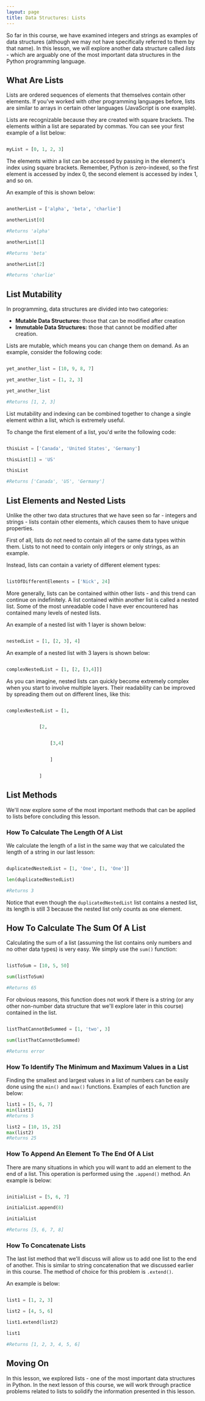 ```yaml
---
layout: page
title: Data Structures: Lists
---
```

<!----- Conversion time: 1.032 seconds.


Using this Markdown file:

1. Cut and paste this output into your source file.
2. See the notes and action items below regarding this conversion run.
3. Check the rendered output (headings, lists, code blocks, tables) for proper
   formatting and use a linkchecker before you publish this page.

Conversion notes:

* Docs to Markdown version 1.0β20
* Sat Mar 28 2020 11:00:02 GMT-0700 (PDT)
* Source doc: 4 - Data Structures: Lists
----->


So far in this course, we have examined integers and strings as examples of data structures (although we may not have specifically referred to them by that name). In this lesson, we will explore another data structure called _lists_ - which are arguably one of the most important data structures in the Python programming language. 


## What Are Lists

Lists are ordered sequences of elements that themselves contain other elements. If you’ve worked with other programming languages before, lists are similar to arrays in certain other languages (JavaScript is one example).

Lists are recognizable because they are created with square brackets. The elements within a list are separated by commas. You can see your first example of a list below:

```python

myList = [0, 1, 2, 3]

```

The elements within a list can be accessed by passing in the element's index using square brackets. Remember, Python is zero-indexed, so the first element is accessed by index 0, the second element is accessed by index 1, and so on.

An example of this is shown below:

```python

anotherList = ['alpha', 'beta', 'charlie']

anotherList[0]

#Returns 'alpha'

anotherList[1]

#Returns 'beta'

anotherList[2]

#Returns 'charlie'

```


## List Mutability

In programming, data structures are divided into two categories:



*   **Mutable Data Structures:** those that can be modified after creation
*   **Immutable Data Structures:** those that cannot be modified after creation. 

Lists are mutable, which means you can change them on demand. As an example, consider the following code:

```python

yet_another_list = [10, 9, 8, 7]

yet_another_list = [1, 2, 3]

yet_another_list

#Returns [1, 2, 3]

```

List mutability and indexing can be combined together to change a single element within a list, which is extremely useful. 

To change the first element of a list, you'd write the following code:

```python

thisList = ['Canada', 'United States', 'Germany']

thisList[1] = 'US'

thisList

#Returns ['Canada', 'US', 'Germany']

```


## List Elements and Nested Lists

Unlike the other two data structures that we have seen so far - integers and strings - lists contain other elements, which causes them to have unique properties. 

First of all, lists do not need to contain all of the same data types within them. Lists to not need to contain only integers or only strings, as an example.

Instead, lists can contain a variety of different element types: 

```python

listOfDifferentElements = ['Nick', 24]

```

More generally, lists can be contained within other lists - and this trend can continue on indefinitely. A list contained within another list is called a nested list. Some of the most unreadable code I have ever encountered has contained many levels of nested lists. 

An example of a nested list with 1 layer is shown below:

```python

nestedList = [1, [2, 3], 4]

```

An example of a nested list with 3 layers is shown below:

```python

complexNestedList = [1, [2, [3,4]]]

```

As you can imagine, nested lists can quickly become extremely complex when you start to involve multiple layers. Their readability can be improved by spreading them out on different lines, like this:

```python

complexNestedList = [1, 


            [2, 


                [3,4]


                ]


            ]

```


## List Methods

We'll now explore some of the most important methods that can be applied to lists before concluding this lesson.


### How To Calculate The Length Of A List

We calculate the length of a list in the same way that we calculated the length of a string in our last lesson:

```python

duplicatedNestedList = [1, 'One', [1, 'One']]

len(duplicatedNestedList)

#Returns 3

```

Notice that even though the `duplicatedNestedList` list contains a nested list, its length is still 3 because the nested list only counts as one element. 


## How To Calculate The Sum Of A List

Calculating the sum of a list (assuming the list contains only numbers and no other data types) is very easy. We simply use the `sum()` function:

```python

listToSum = [10, 5, 50]

sum(listToSum)

#Returns 65

```

For obvious reasons, this function does not work if there is a string (or any other non-number data structure that we'll explore later in this course) contained in the list. 

```python

listThatCannotBeSummed = [1, 'two', 3]

sum(listThatCannotBeSummed)

#Returns error

```


### How To Identify The Minimum and Maximum Values in a List

Finding the smallest and largest values in a list of numbers can be easily done using the `min()` and `max()` functions. Examples of each function are below:

```python
list1 = [5, 6, 7]
min(list1)
#Returns 5
```

```python
list2 = [10, 15, 25]
max(list2)
#Returns 25
```

### How To Append An Element To The End Of A List

There are many situations in which you will want to add an element to the end of a list. This operation is performed using the `.append()` method. An example is below:

```python

initialList = [5, 6, 7]

initialList.append(8)

initialList

#Returns [5, 6, 7, 8]

```


### How To Concatenate Lists

The last list method that we'll discuss will allow us to add one list to the end of another. This is similar to string concatenation that we discussed earlier in this course. The method of choice for this problem is `.extend()`.

An example is below:

```python

list1 = [1, 2, 3]

list2 = [4, 5, 6]

list1.extend(list2)

list1

#Returns [1, 2, 3, 4, 5, 6]

```

## Moving On

In this lesson, we explored lists - one of the most important data structures in Python. In the next lesson of this course, we will work through practice problems related to lists to solidify the information presented in this lesson. 
